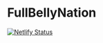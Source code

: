 # FullBellyNation
[![Netlify Status](https://api.netlify.com/api/v1/badges/b97d3728-0328-4cd9-a32e-d86394d347a7/deploy-status)](https://app.netlify.com/sites/imaginative-pika-78cb22/deploys)
